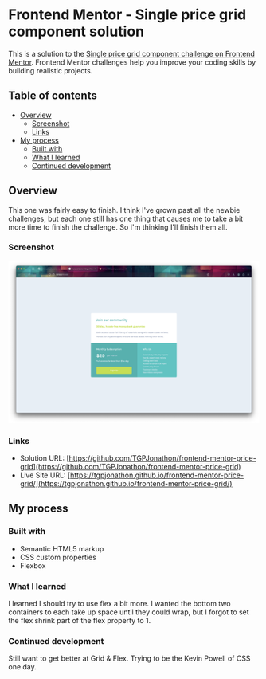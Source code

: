 # Frontend Mentor - Single price grid component solution

This is a solution to the [Single price grid component challenge on Frontend Mentor](https://www.frontendmentor.io/challenges/single-price-grid-component-5ce41129d0ff452fec5abbbc). Frontend Mentor challenges help you improve your coding skills by building realistic projects.

## Table of contents

- [Overview](#overview)
  - [Screenshot](#screenshot)
  - [Links](#links)
- [My process](#my-process)
  - [Built with](#built-with)
  - [What I learned](#what-i-learned)
  - [Continued development](#continued-development)

## Overview

This one was fairly easy to finish. I think I've grown past all the newbie challenges, but each one still has one thing that causes me to take a bit more time to finish the challenge. So I'm thinking I'll finish them all.

### Screenshot

![Screenshot](./images/screenshot.png)

### Links

- Solution URL: [https://github.com/TGPJonathon/frontend-mentor-price-grid](https://github.com/TGPJonathon/frontend-mentor-price-grid)
- Live Site URL: [https://tgpjonathon.github.io/frontend-mentor-price-grid/](https://tgpjonathon.github.io/frontend-mentor-price-grid/)

## My process

### Built with

- Semantic HTML5 markup
- CSS custom properties
- Flexbox

### What I learned

I learned I should try to use flex a bit more. I wanted the bottom two containers to each take up space until they could wrap, but I forgot to set the flex shrink part of the flex property to 1.

### Continued development

Still want to get better at Grid & Flex. Trying to be the Kevin Powell of CSS one day.
